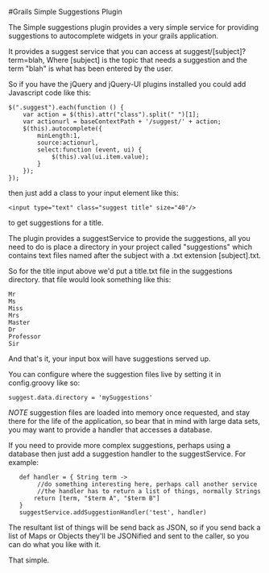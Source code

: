 #Grails Simple Suggestions Plugin

The Simple suggestions plugin provides a very simple service for providing suggestions to autocomplete widgets in your grails application.

It provides a suggest service that you can access at suggest/[subject]?term=blah, Where [subject] is the topic that needs a suggestion
 and the term "blah" is what has been entered by the user.

So if you have the jQuery and jQuery-UI plugins installed you could add Javascript code like this:

    $(".suggest").each(function () {
        var action = $(this).attr("class").split(" ")[1];
        var actionurl = baseContextPath + '/suggest/' + action;
        $(this).autocomplete({
            minLength:1,
            source:actionurl,
            select:function (event, ui) {
                $(this).val(ui.item.value);
            }
        });
    });

then just add a class to your input element like this:

    <input type="text" class="suggest title" size="40"/>

to get suggestions for a title.

The plugin provides a suggestService to provide the suggestions, all you need to do is place a directory in your project called
"suggestions" which contains text files named after the subject with a .txt extension [subject].txt.

So for the title input above we'd put a title.txt file in the suggestions directory. that file would look something like this:

    Mr
    Ms
    Miss
    Mrs
    Master
    Dr
    Professor
    Sir

And that's it, your input box will have suggestions served up.

You can configure where the suggestion files live by setting it in config.groovy like so:

    suggest.data.directory = 'mySuggestions'

*NOTE* suggestion files are loaded into memory once requested, and stay there for the life of the application, so bear that
in mind with large data sets, you may want to provide a handler that accesses a database.

If you need to provide more complex suggestions, perhaps using a database then just add a suggestion handler to the suggestService.
For example:

       def handler = { String term ->
            //do something interesting here, perhaps call another service
            //the handler has to return a list of things, normally Strings
           return [term, "$term A", "$term B"]
       }
       suggestService.addSuggestionHandler('test', handler)

The resultant list of things will be send back as JSON, so if you send back a list of Maps or Objects they'll be JSONified
and sent to the caller, so you can do what you like with it.

That simple.